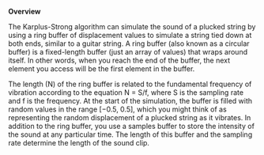 **Overview**

The Karplus-Strong algorithm can simulate the sound of a plucked string by using a ring buffer of displacement values to simulate a string tied down at both ends, similar to a guitar string.
A ring buffer (also known as a circular buffer) is a fixed-length buffer (just an array of values) that wraps around itself. 
In other words, when you reach the end of the buffer, the next element you access will be the first element in the buffer. 

The length (N) of the ring buffer is related to the fundamental frequency of vibration according to the equation N = S/f, where S is the sampling rate and f is the frequency.
At the start of the simulation, the buffer is filled with random values in the range [−0.5, 0.5], which you might think of as representing the random displacement of a plucked string as it vibrates.
In addition to the ring buffer, you use a samples buffer to store the intensity of the sound at any particular time. 
The length of this buffer and the sampling rate determine the length of the sound clip.

